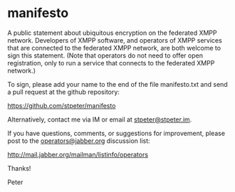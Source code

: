 manifesto
=========

A public statement about ubiquitous encryption on the federated 
XMPP network. Developers of XMPP software, and operators of XMPP
services that are connected to the federated XMPP network, are both 
welcome to sign this statement. (Note that operators do not need to 
offer open registration, only to run a service that connects to the 
federated XMPP network.)

To sign, please add your name to the end of the file manifesto.txt 
and send a pull request at the github repository:

https://github.com/stpeter/manifesto

Alternatively, contact me via IM or email at <stpeter@stpeter.im>.

If you have questions, comments, or suggestions for improvement, 
please post to the operators@jabber.org discussion list:

http://mail.jabber.org/mailman/listinfo/operators

Thanks!

Peter

